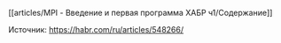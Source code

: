 [[articles/MPI - Введение и первая программа ХАБР ч1/Содержание]]

Источник:
https://habr.com/ru/articles/548266/